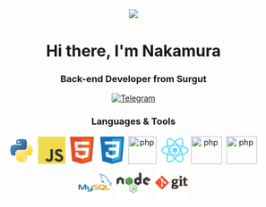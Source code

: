 <div id="header" align="center">
  <img src="https://user-images.githubusercontent.com/74038190/225813708-98b745f2-7d22-48cf-9150-083f1b00d6c9.gif" width="760"/>
</div>



<div id="header" align="center">
    <h1>Hi there, I'm  Nakamura </h1>
    <h3>Back-end Developer from Surgut</h3>
</div>

<div id="socials" align="center">
  <a href="https://t.me/iaarkle">
    <img src="https://img.shields.io/badge/Telegram-blue?style=for-the-badge&logo=telegram&logoColor=white" alt="Telegram"/>
  </a>
</div>



<h3 align="center">Languages & Tools</h3>
<p align="center">
    <img src="https://raw.githubusercontent.com/devicons/devicon/master/icons/python/python-original.svg" alt="python" width="50" height="50"/>
    <img src="https://raw.githubusercontent.com/devicons/devicon/master/icons/javascript/javascript-original.svg" alt="javascript" width="50" height="50"/>
    <img src="https://raw.githubusercontent.com/devicons/devicon/master/icons/html5/html5-original.svg" alt="html5" width="50" height="50"/>
    <img src="https://raw.githubusercontent.com/devicons/devicon/master/icons/css3/css3-original.svg" alt="css3" width="50" height="50"/>
    <img src="https://raw.githubusercontent.com/marwin1991/profile-technology-icons/refs/heads/main/icons/django.png" title="php" width="50" height="50"/>&nbsp;
    <img src="https://raw.githubusercontent.com/devicons/devicon/master/icons/react/react-original.svg" alt="react" width="50" height="50"/>
    <img src="https://raw.githubusercontent.com/marwin1991/profile-technology-icons/refs/heads/main/icons/java.png" title="php" width="55" height="50"/>&nbsp;
    <img src="https://raw.githubusercontent.com/marwin1991/profile-technology-icons/refs/heads/main/icons/spring.png" title="php" width="55" height="50"/>&nbsp;
    <img src="https://github.com/devicons/devicon/blob/master/icons/mysql/mysql-original-wordmark.svg" title="MySQL"  alt="MySQL" width="60" height="60"/>&nbsp;
    <img src="https://github.com/devicons/devicon/blob/master/icons/nodejs/nodejs-original-wordmark.svg" title="NodeJS" alt="NodeJS" width="60" height="60"/>&nbsp;
    <img src="https://github.com/devicons/devicon/blob/master/icons/git/git-original-wordmark.svg" title="Git" **alt="Git" width="60" height="60"/>
</p>
